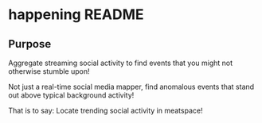 # happening README

## Purpose

Aggregate streaming social activity to find events that you might not otherwise stumble upon!

Not just a real-time social media mapper, find anomalous events that stand out above typical background activity!

That is to say: Locate trending social activity in meatspace!

